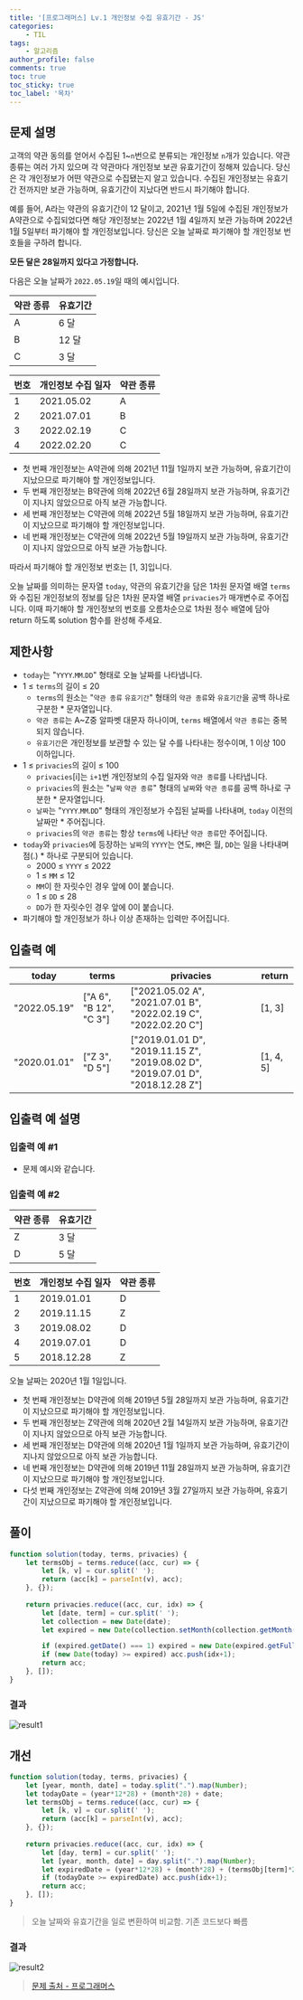 ```yaml
---
title: '[프로그래머스] Lv.1 개인정보 수집 유효기간 - JS'
categories:
    - TIL
tags:
    - 알고리즘
author_profile: false
comments: true
toc: true
toc_sticky: true
toc_label: '목차'
---
```


## 문제 설명
고객의 약관 동의를 얻어서 수집된 1~`n`번으로 분류되는 개인정보 `n`개가 있습니다. 약관 종류는 여러 가지 있으며 각 약관마다 개인정보 보관 유효기간이 정해져 있습니다. 당신은 각 개인정보가 어떤 약관으로 수집됐는지 알고 있습니다. 수집된 개인정보는 유효기간 전까지만 보관 가능하며, 유효기간이 지났다면 반드시 파기해야 합니다.

예를 들어, A라는 약관의 유효기간이 12 달이고, 2021년 1월 5일에 수집된 개인정보가 A약관으로 수집되었다면 해당 개인정보는 2022년 1월 4일까지 보관 가능하며 2022년 1월 5일부터 파기해야 할 개인정보입니다.
당신은 오늘 날짜로 파기해야 할 개인정보 번호들을 구하려 합니다.

**모든 달은 28일까지 있다고 가정합니다.**

다음은 오늘 날짜가 `2022.05.19`일 때의 예시입니다.

| 약관 종류 	| 유효기간 	|
|-----------	|----------	|
| A         	| 6 달     	|
| B         	| 12 달    	|
| C         	| 3 달     	|

| 번호 	| 개인정보 수집 일자 	| 약관 종류 	|
|------	|--------------------	|-----------	|
| 1    	| 2021.05.02         	| A         	|
| 2    	| 2021.07.01         	| B         	|
| 3    	| 2022.02.19         	| C         	|
| 4    	| 2022.02.20         	| C         	|

* 첫 번째 개인정보는 A약관에 의해 2021년 11월 1일까지 보관 가능하며, 유효기간이 지났으므로 파기해야 할 개인정보입니다.
* 두 번째 개인정보는 B약관에 의해 2022년 6월 28일까지 보관 가능하며, 유효기간이 지나지 않았으므로 아직 보관 가능합니다.
* 세 번째 개인정보는 C약관에 의해 2022년 5월 18일까지 보관 가능하며, 유효기간이 지났으므로 파기해야 할 개인정보입니다.
* 네 번째 개인정보는 C약관에 의해 2022년 5월 19일까지 보관 가능하며, 유효기간이 지나지 않았으므로 아직 보관 가능합니다.

따라서 파기해야 할 개인정보 번호는 [1, 3]입니다.

오늘 날짜를 의미하는 문자열 `today`, 약관의 유효기간을 담은 1차원 문자열 배열 `terms`와 수집된 개인정보의 정보를 담은 1차원 문자열 배열 `privacies`가 매개변수로 주어집니다. 이때 파기해야 할 개인정보의 번호를 오름차순으로 1차원 정수 배열에 담아 return 하도록 solution 함수를 완성해 주세요.

## 제한사항
* `today`는 "`YYYY`.`MM`.`DD`" 형태로 오늘 날짜를 나타냅니다.
* 1 ≤ `terms`의 길이 ≤ 20
  * `terms`의 원소는 "`약관 종류` `유효기간`" 형태의 `약관 종류`와 `유효기간`을 공백 하나로 구분한 * 문자열입니다.
  * `약관 종류`는 A~Z중 알파벳 대문자 하나이며, `terms` 배열에서 `약관 종류`는 중복되지 않습니다.
  * `유효기간`은 개인정보를 보관할 수 있는 달 수를 나타내는 정수이며, 1 이상 100 이하입니다.
* 1 ≤ `privacies`의 길이 ≤ 100
  * `privacies`[i]는 `i+1`번 개인정보의 수집 일자와 `약관 종류`를 나타냅니다.
  * `privacies`의 원소는 "`날짜` `약관 종류`" 형태의 `날짜`와 `약관 종류`를 공백 하나로 구분한 * 문자열입니다.
  * `날짜`는 "`YYYY`.`MM`.`DD`" 형태의 개인정보가 수집된 날짜를 나타내며, `today` 이전의 날짜만 * 주어집니다.
  * `privacies`의 `약관 종류`는 항상 `terms`에 나타난 `약관 종류`만 주어집니다.
* `today`와 `privacies`에 등장하는 `날짜`의 `YYYY`는 연도, `MM`은 월, `DD`는 일을 나타내며 점(.) * 하나로 구분되어 있습니다.
  * 2000 ≤ `YYYY` ≤ 2022
  * 1 ≤ `MM` ≤ 12
  * `MM`이 한 자릿수인 경우 앞에 0이 붙습니다.
  * 1 ≤ `DD` ≤ 28
  * `DD`가 한 자릿수인 경우 앞에 0이 붙습니다.
* 파기해야 할 개인정보가 하나 이상 존재하는 입력만 주어집니다.

## 입출력 예

| today        	| terms                  	| privacies                                                                        	| return    	|
|--------------	|------------------------	|----------------------------------------------------------------------------------	|-----------	|
| "2022.05.19" 	| ["A 6", "B 12", "C 3"] 	| ["2021.05.02 A", "2021.07.01 B", "2022.02.19 C", "2022.02.20 C"]                 	| [1, 3]    	|
| "2020.01.01" 	| ["Z 3", "D 5"]         	| ["2019.01.01 D", "2019.11.15 Z", "2019.08.02 D", "2019.07.01 D", "2018.12.28 Z"] 	| [1, 4, 5] 	|

## 입출력 예 설명
### 입출력 예 #1
* 문제 예시와 같습니다.

### 입출력 예 #2

| 약관 종류 	| 유효기간 	|
|-----------	|----------	|
| Z         	| 3 달     	|
| D         	| 5 달    	|

| 번호 	| 개인정보 수집 일자 	| 약관 종류 	|
|------	|--------------------	|-----------	|
| 1    	| 2019.01.01         	| D         	|
| 2    	| 2019.11.15         	| Z         	|
| 3    	| 2019.08.02         	| D         	|
| 4    	| 2019.07.01         	| D         	|
| 5    	| 2018.12.28         	| Z         	|

오늘 날짜는 2020년 1월 1일입니다.

* 첫 번째 개인정보는 D약관에 의해 2019년 5월 28일까지 보관 가능하며, 유효기간이 지났으므로 파기해야 할 개인정보입니다.
* 두 번째 개인정보는 Z약관에 의해 2020년 2월 14일까지 보관 가능하며, 유효기간이 지나지 않았으므로 아직 보관 가능합니다.
* 세 번째 개인정보는 D약관에 의해 2020년 1월 1일까지 보관 가능하며, 유효기간이 지나지 않았으므로 아직 보관 가능합니다.
* 네 번째 개인정보는 D약관에 의해 2019년 11월 28일까지 보관 가능하며, 유효기간이 지났으므로 파기해야 할 개인정보입니다.
* 다섯 번째 개인정보는 Z약관에 의해 2019년 3월 27일까지 보관 가능하며, 유효기간이 지났으므로 파기해야 할 개인정보입니다.

## 풀이
```javascript
function solution(today, terms, privacies) {
    let termsObj = terms.reduce((acc, cur) => {
        let [k, v] = cur.split(' ');
        return (acc[k] = parseInt(v), acc);
    }, {});
    
    return privacies.reduce((acc, cur, idx) => {
        let [date, term] = cur.split(' ');
        let collection = new Date(date);
        let expired = new Date(collection.setMonth(collection.getMonth()+termsObj[term]));

        if (expired.getDate() === 1) expired = new Date(expired.getFullYear(), expired.getMonth()-1, 29);
        if (new Date(today) >= expired) acc.push(idx+1);
        return acc;
    }, []);
}
```

### 결과
![result1](/assets/images/2023/09/22/algorithm-75-result1.png)

## 개선
```javascript
function solution(today, terms, privacies) {
    let [year, month, date] = today.split(".").map(Number);
    let todayDate = (year*12*28) + (month*28) + date;
    let termsObj = terms.reduce((acc, cur) => {
        let [k, v] = cur.split(' ');
        return (acc[k] = parseInt(v), acc);
    }, {});
    
    return privacies.reduce((acc, cur, idx) => {
        let [day, term] = cur.split(' ');
        let [year, month, date] = day.split(".").map(Number);
        let expiredDate = (year*12*28) + (month*28) + (termsObj[term]*28) + date;
        if (todayDate >= expiredDate) acc.push(idx+1);
        return acc;
    }, []);
}
```
> 오늘 날짜와 유효기간을 일로 변환하여 비교함. 기존 코드보다 빠름

### 결과
![result2](/assets/images/2023/09/22/algorithm-75-result2.png)

>[문제 출처 - 프로그래머스](https://school.programmers.co.kr/learn/courses/30/lessons/150370)